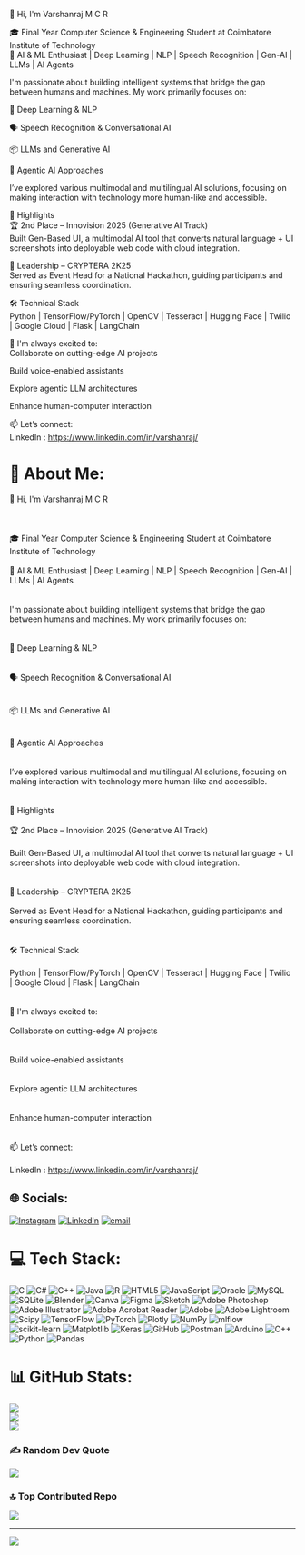 👋 Hi, I'm Varshanraj M C R<br/>


🎓 Final Year Computer Science & Engineering Student at Coimbatore Institute of Technology<br/>
🤖 AI & ML Enthusiast | Deep Learning | NLP | Speech Recognition | Gen-AI | LLMs | AI Agents<br/>

I'm passionate about building intelligent systems that bridge the gap between humans and machines. My work primarily focuses on:<br/>

🧠 Deep Learning & NLP<br/>

🗣️ Speech Recognition & Conversational AI<br/>

📦 LLMs and Generative AI<br/>

🧭 Agentic AI Approaches<br/>

I’ve explored various multimodal and multilingual AI solutions, focusing on making interaction with technology more human-like and accessible.<br/>

🚀 Highlights<br/>
🏆 2nd Place – Innovision 2025 (Generative AI Track)<br/>
Built Gen-Based UI, a multimodal AI tool that converts natural language + UI screenshots into deployable web code with cloud integration.<br/>

🎯 Leadership – CRYPTERA 2K25<br/>
Served as Event Head for a National Hackathon, guiding participants and ensuring seamless coordination.<br/>

🛠️ Technical Stack<br/>
Python | TensorFlow/PyTorch | OpenCV | Tesseract | Hugging Face | Twilio | Google Cloud | Flask | LangChain<br/>

🌱 I'm always excited to:<br/>
Collaborate on cutting-edge AI projects<br/>

Build voice-enabled assistants<br/>

Explore agentic LLM architectures<br/>

Enhance human-computer interaction<br/>

📫 Let’s connect:<br/>
LinkedIn : https://www.linkedin.com/in/varshanraj/<br/>

# 💫 About Me:
👋 Hi, I'm Varshanraj M C R<br/><br><br><br>🎓 Final Year Computer Science & Engineering Student at Coimbatore Institute of Technology<br/><br>🤖 AI & ML Enthusiast | Deep Learning | NLP | Speech Recognition | Gen-AI | LLMs | AI Agents<br/><br><br>I'm passionate about building intelligent systems that bridge the gap between humans and machines. My work primarily focuses on:<br/><br><br>🧠 Deep Learning & NLP<br/><br><br>🗣️ Speech Recognition & Conversational AI<br/><br><br>📦 LLMs and Generative AI<br/><br><br>🧭 Agentic AI Approaches<br/><br><br>I’ve explored various multimodal and multilingual AI solutions, focusing on making interaction with technology more human-like and accessible.<br/><br><br>🚀 Highlights<br/><br>🏆 2nd Place – Innovision 2025 (Generative AI Track)<br/><br>Built Gen-Based UI, a multimodal AI tool that converts natural language + UI screenshots into deployable web code with cloud integration.<br/><br><br>🎯 Leadership – CRYPTERA 2K25<br/><br>Served as Event Head for a National Hackathon, guiding participants and ensuring seamless coordination.<br/><br><br>🛠️ Technical Stack<br/><br>Python | TensorFlow/PyTorch | OpenCV | Tesseract | Hugging Face | Twilio | Google Cloud | Flask | LangChain<br/><br><br>🌱 I'm always excited to:<br/><br>Collaborate on cutting-edge AI projects<br/><br><br>Build voice-enabled assistants<br/><br><br>Explore agentic LLM architectures<br/><br><br>Enhance human-computer interaction<br/><br><br>📫 Let’s connect:<br/><br>LinkedIn : https://www.linkedin.com/in/varshanraj/<br/>


## 🌐 Socials:
[![Instagram](https://img.shields.io/badge/Instagram-%23E4405F.svg?logo=Instagram&logoColor=white)](https://instagram.com/https://www.instagram.com/__v.a.r.s.h.a.n.__/) [![LinkedIn](https://img.shields.io/badge/LinkedIn-%230077B5.svg?logo=linkedin&logoColor=white)](https://linkedin.com/in/https://www.linkedin.com/in/varshanraj/) [![email](https://img.shields.io/badge/Email-D14836?logo=gmail&logoColor=white)](mailto:varshanraj.careers@gmail.com) 

# 💻 Tech Stack:
![C](https://img.shields.io/badge/c-%2300599C.svg?style=for-the-badge&logo=c&logoColor=white) ![C#](https://img.shields.io/badge/c%23-%23239120.svg?style=for-the-badge&logo=csharp&logoColor=white) ![C++](https://img.shields.io/badge/c++-%2300599C.svg?style=for-the-badge&logo=c%2B%2B&logoColor=white) ![Java](https://img.shields.io/badge/java-%23ED8B00.svg?style=for-the-badge&logo=openjdk&logoColor=white) ![R](https://img.shields.io/badge/r-%23276DC3.svg?style=for-the-badge&logo=r&logoColor=white) ![HTML5](https://img.shields.io/badge/html5-%23E34F26.svg?style=for-the-badge&logo=html5&logoColor=white) ![JavaScript](https://img.shields.io/badge/javascript-%23323330.svg?style=for-the-badge&logo=javascript&logoColor=%23F7DF1E) ![Oracle](https://img.shields.io/badge/Oracle-F80000?style=for-the-badge&logo=oracle&logoColor=white) ![MySQL](https://img.shields.io/badge/mysql-4479A1.svg?style=for-the-badge&logo=mysql&logoColor=white) ![SQLite](https://img.shields.io/badge/sqlite-%2307405e.svg?style=for-the-badge&logo=sqlite&logoColor=white) ![Blender](https://img.shields.io/badge/blender-%23F5792A.svg?style=for-the-badge&logo=blender&logoColor=white) ![Canva](https://img.shields.io/badge/Canva-%2300C4CC.svg?style=for-the-badge&logo=Canva&logoColor=white) ![Figma](https://img.shields.io/badge/figma-%23F24E1E.svg?style=for-the-badge&logo=figma&logoColor=white) ![Sketch](https://img.shields.io/badge/Sketch-FFB387?style=for-the-badge&logo=sketch&logoColor=black) ![Adobe Photoshop](https://img.shields.io/badge/adobe%20photoshop-%2331A8FF.svg?style=for-the-badge&logo=adobe%20photoshop&logoColor=white) ![Adobe Illustrator](https://img.shields.io/badge/adobe%20illustrator-%23FF9A00.svg?style=for-the-badge&logo=adobe%20illustrator&logoColor=white) ![Adobe Acrobat Reader](https://img.shields.io/badge/Adobe%20Acrobat%20Reader-EC1C24.svg?style=for-the-badge&logo=Adobe%20Acrobat%20Reader&logoColor=white) ![Adobe](https://img.shields.io/badge/adobe-%23FF0000.svg?style=for-the-badge&logo=adobe&logoColor=white) ![Adobe Lightroom](https://img.shields.io/badge/Adobe%20Lightroom-31A8FF.svg?style=for-the-badge&logo=Adobe%20Lightroom&logoColor=white) ![Scipy](https://img.shields.io/badge/SciPy-%230C55A5.svg?style=for-the-badge&logo=scipy&logoColor=%white) ![TensorFlow](https://img.shields.io/badge/TensorFlow-%23FF6F00.svg?style=for-the-badge&logo=TensorFlow&logoColor=white) ![PyTorch](https://img.shields.io/badge/PyTorch-%23EE4C2C.svg?style=for-the-badge&logo=PyTorch&logoColor=white) ![Plotly](https://img.shields.io/badge/Plotly-%233F4F75.svg?style=for-the-badge&logo=plotly&logoColor=white) ![NumPy](https://img.shields.io/badge/numpy-%23013243.svg?style=for-the-badge&logo=numpy&logoColor=white) ![mlflow](https://img.shields.io/badge/mlflow-%23d9ead3.svg?style=for-the-badge&logo=numpy&logoColor=blue) ![scikit-learn](https://img.shields.io/badge/scikit--learn-%23F7931E.svg?style=for-the-badge&logo=scikit-learn&logoColor=white) ![Matplotlib](https://img.shields.io/badge/Matplotlib-%23ffffff.svg?style=for-the-badge&logo=Matplotlib&logoColor=black) ![Keras](https://img.shields.io/badge/Keras-%23D00000.svg?style=for-the-badge&logo=Keras&logoColor=white) ![GitHub](https://img.shields.io/badge/github-%23121011.svg?style=for-the-badge&logo=github&logoColor=white) ![Postman](https://img.shields.io/badge/Postman-FF6C37?style=for-the-badge&logo=postman&logoColor=white) ![Arduino](https://img.shields.io/badge/-Arduino-00979D?style=for-the-badge&logo=Arduino&logoColor=white) ![C++](https://img.shields.io/badge/c++-%2300599C.svg?style=for-the-badge&logo=c%2B%2B&logoColor=white) ![Python](https://img.shields.io/badge/python-3670A0?style=for-the-badge&logo=python&logoColor=ffdd54) ![Pandas](https://img.shields.io/badge/pandas-%23150458.svg?style=for-the-badge&logo=pandas&logoColor=white)
# 📊 GitHub Stats:
![](https://github-readme-stats.vercel.app/api?username=varshanraj&theme=aura&hide_border=false&include_all_commits=false&count_private=false)<br/>
![](https://nirzak-streak-stats.vercel.app/?user=varshanraj&theme=aura&hide_border=false)<br/>
![](https://github-readme-stats.vercel.app/api/top-langs/?username=varshanraj&theme=aura&hide_border=false&include_all_commits=false&count_private=false&layout=compact)

### ✍️ Random Dev Quote
![](https://quotes-github-readme.vercel.app/api?type=horizontal&theme=radical)

### 🔝 Top Contributed Repo
![](https://github-contributor-stats.vercel.app/api?username=varshanraj&limit=5&theme=dark&combine_all_yearly_contributions=true)

---
[![](https://visitcount.itsvg.in/api?id=varshanraj&icon=0&color=0)](https://visitcount.itsvg.in)

<!-- Proudly created with GPRM ( https://gprm.itsvg.in ) -->
